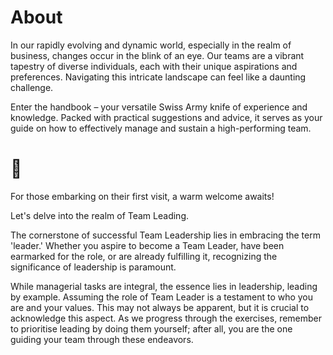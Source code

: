 # About

In our rapidly evolving and dynamic world, especially in the realm of business, changes occur in the blink of an eye. Our teams are a vibrant tapestry of diverse individuals, each with their unique aspirations and preferences. Navigating this intricate landscape can feel like a daunting challenge.

Enter the handbook – your versatile Swiss Army knife of experience and knowledge. Packed with practical suggestions and advice, it serves as your guide on how to effectively manage and sustain a high-performing team.

# :wave:
For those embarking on their first visit, a warm welcome awaits! 

Let's delve into the realm of Team Leading.

The cornerstone of successful Team Leadership lies in embracing the term 'leader.' Whether you aspire to become a Team Leader, have been earmarked for the role, or are already fulfilling it, recognizing the significance of leadership is paramount.

While managerial tasks are integral, the essence lies in leadership, leading by example. Assuming the role of Team Leader is a testament to who you are and your values. This may not always be apparent, but it is crucial to acknowledge this aspect. As we progress through the exercises, remember to prioritise leading by doing them yourself; after all, you are the one guiding your team through these endeavors.